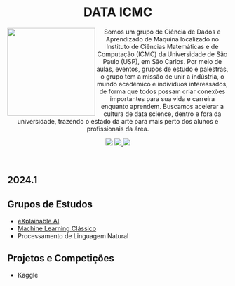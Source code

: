 <h1 align='center'> DATA ICMC </h1>
<p align='center'>
  <img align="left" height="200" src="https://github.com/icmc-data/.github/assets/46361092/eb7b4acf-4045-4b83-9461-1c5ea1235793"> 
  Somos um grupo de Ciência de Dados e Aprendizado de Máquina localizado no Instituto de Ciências Matemáticas e de Computação (ICMC) da Universidade de São Paulo (USP), em São Carlos. Por meio de aulas, eventos, grupos de estudo e palestras, o grupo tem a missão de unir a indústria, o mundo acadêmico e indivíduos interessados, de forma que todos possam criar conexões importantes para sua vida e carreira enquanto aprendem. Buscamos acelerar a cultura de data science, dentro e fora da universidade, trazendo o estado da arte para mais perto dos alunos e profissionais da área. 
  
</p>
<div align='center'>
  <a href='https://www.instagram.com/data.icmc/'><img src="https://img.shields.io/badge/Instagram-E4405F?style=for-the-badge&logo=instagram&logoColor=white" /></a>
  <a href='https://www.youtube.com/@DataICMC'> <img src="https://img.shields.io/badge/YouTube-FF0000?style=for-the-badge&logo=youtube&logoColor=white" /> </a>
  <a href='http://data.icmc.usp.br/'> <img src="https://img.shields.io/badge/website-000000?style=for-the-badge&logo=About.me&logoColor=white" /> </a>
</div>
  
  
<br>
<br>

## 2024.1
## Grupos de Estudos
- [eXplainable AI](https://github.com/icmc-data/xai-group)
- [Machine Learning Clássico](https://github.com/icmc-data/ml-study-group)
- Processamento de Linguagem Natural
## Projetos e Competições 
- Kaggle
